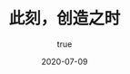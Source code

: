 ---
title: 此刻，创造之时
cover: 'skyscraper.jpg'
date: '2020-07-09'
author:
  name: '兰天游'    
  picture: ''
description: ''
---